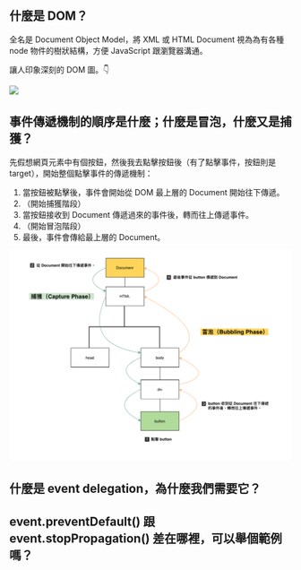 ## 什麼是 DOM？

全名是 Document Object Model，將 XML 或 HTML Document 視為為有各種 node 物件的樹狀結構，方便 JavaScript 跟瀏覽器溝通。

讓人印象深刻的 DOM 圖。👇

![](https://upload.wikimedia.org/wikipedia/commons/thumb/5/5a/DOM-model.svg/220px-DOM-model.svg.png)

## 事件傳遞機制的順序是什麼；什麼是冒泡，什麼又是捕獲？

先假想網頁元素中有個按鈕，然後我去點擊按鈕後（有了點擊事件，按鈕則是 target），開始整個點擊事件的傳遞機制：
1. 當按鈕被點擊後，事件會開始從 DOM 最上層的 Document 開始往下傳遞。
2. （開始捕獲階段）
3. 當按鈕接收到 Document 傳遞過來的事件後，轉而往上傳遞事件。
4. （開始冒泡階段）
5. 最後，事件會傳給最上層的 Document。

![](dom.png)

## 什麼是 event delegation，為什麼我們需要它？


## event.preventDefault() 跟 event.stopPropagation() 差在哪裡，可以舉個範例嗎？
